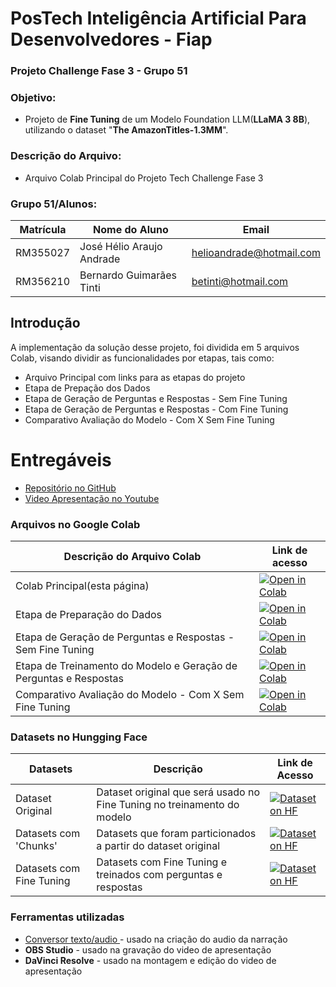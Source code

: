 # **PosTech Inteligência Artificial Para Desenvolvedores - Fiap**
###  **Projeto Challenge Fase 3 - Grupo 51**

### **Objetivo**:
- Projeto de **Fine Tuning** de um Modelo Foundation LLM(**LLaMA 3 8B**), utilizando o dataset "**The AmazonTitles-1.3MM**".

### **Descrição do Arquivo**:
  - Arquivo Colab Principal do Projeto Tech Challenge Fase 3

### **Grupo 51/Alunos:**
  
| Matrícula                       | Nome do Aluno  | Email                                                  |
| ------------------------------------------------------------ | ------------------------------------------------------------ | ------------------------------------------------------------ |
| RM355027 | José Hélio Araujo Andrade  | helioandrade@hotmail.com|
| RM356210 | Bernardo Guimarães Tinti   | betinti@hotmail.com |

## **Introdução**
A implementação da solução desse projeto, foi dividida em 5 arquivos Colab,   visando dividir as funcionalidades por etapas, tais como:
   - Arquivo Principal com links para as etapas do projeto
   - Etapa de Prepação dos Dados
   - Etapa de Geração de Perguntas e Respostas - Sem Fine Tuning
   - Etapa de Geração de Perguntas e Respostas - Com Fine Tuning
   - Comparativo Avaliação do Modelo - Com X Sem Fine Tuning

# **Entregáveis**


- [Repositório no GitHub](https://github.com/josehelioaraujo/Grupo51_TechChallenge_Fase3)   
- [Video Apresentação no Youtube](https://www.youtube.com/watch?v=Tg8BMBnIWOI)  


### **Arquivos no Google Colab**

| Descrição do Arquivo Colab | Link de acesso   |
| ------------------------------------------------------------ |   ------------------------------------------------------------ |
| Colab Principal(esta página)   | [![Open in Colab](https://colab.research.google.com/assets/colab-badge.svg)](https://colab.research.google.com/drive/1PWEjYtJVAXYlr2zqjj3Ts8r_gW31m_cV#scrollTo=48mnS5Es6O_y) |
| Etapa de Preparação do Dados   | [![Open in Colab](https://colab.research.google.com/assets/colab-badge.svg)](https://colab.research.google.com/drive/1QBcfFYk8ij5GZZ8lHKjMhzXUnTgcXUQN#scrollTo=lFz7PZnJBCg) |
| Etapa de Geração de Perguntas e Respostas - Sem Fine Tuning   | [![Open in Colab](https://colab.research.google.com/assets/colab-badge.svg)](https://colab.research.google.com/drive/1dsZ8I_LtLQ2d6H5fmQMw9JZP8NrzZ7at#scrollTo=PFioDDNoSFUf) |
| Etapa de Treinamento do Modelo e Geração de Perguntas e Respostas    | [![Open in Colab](https://colab.research.google.com/assets/colab-badge.svg)](https://colab.research.google.com/drive/1C4ti87nuhmzfHzjwc-iqYitp883bZRGA) |
| Comparativo Avaliação do Modelo - Com X Sem Fine Tuning    | [![Open in Colab](https://colab.research.google.com/assets/colab-badge.svg)](https://colab.research.google.com/drive/1hlUUkRJZeVQoqlSzaaAxJwbBCC6cklEr?usp=sharing) |

  
  

### **Datasets no Hungging Face**

| Datasets                               | Descrição                                                  | Link de Acesso                                                  |
| ------------------------------------------------------------ | ------------------------------------------------------------ | ------------------------------------------------------------ |
| Dataset Original |Dataset original que será usado no Fine Tuning no treinamento do modelo  | [![Dataset on HF](https://huggingface.co/datasets/huggingface/badges/resolve/main/dataset-on-hf-sm.svg)](https://huggingface.co/datasets/helioandrade/amazon-titles-jsonl) |
| Datasets com 'Chunks'  | Datasets que foram particionados a partir do dataset original |[![Dataset on HF](https://huggingface.co/datasets/huggingface/badges/resolve/main/dataset-on-hf-sm.svg)](https://huggingface.co/datasets/helioandrade/amazon-titles) |
| Datasets com Fine Tuning  | Datasets com Fine Tuning e treinados com perguntas e respostas | [![Dataset on HF](https://huggingface.co/datasets/huggingface/badges/resolve/main/dataset-on-hf-sm.svg)](https://huggingface.co/datasets/helioandrade/amazon-titles-questions-answering/tree/main) |




### **Ferramentas utilizadas**
- [Conversor texto/audio ](https://crikk.com/text-to-speech/portuguese/)- usado na criação do audio da narração
- **OBS Studio** - usado na gravação do video de apresentação
- **DaVinci Resolve** - usado na montagem e edição do video de apresentação
